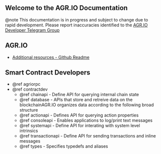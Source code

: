 Welcome to the AGR.IO Documentation
-----------------------------------

@note This documentation is in progress and subject to change due to rapid development. Please report inaccuracies identified to the [AGR.IO Developer Telegram Group](https://t.me/joinchat/EaEnSUPktgfoI-XPfMYtcQ)

## AGR.IO
 - [Additional resources - Github Readme](https://github.com/AGRIO/agr#readme)

## Smart Contract Developers
- @ref agriorpc
- @ref contractdev
	- @ref chainapi - Define API for querying internal chain state
	- @ref database - APIs that store and retreive data on the blockchainAGR.IO organizes data according to the following broad structure
	- @ref actionapi - Defines API for querying action properties
	- @ref consoleapi - Enables applications to log/print text messages
	- @ref systemapi - 	Define API for interating with system level intrinsics
	- @ref transactionapi - Define API for sending transactions and inline messages
	- @ref types - Specifies typedefs and aliases
	
	
